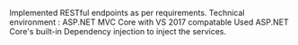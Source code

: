 Implemented RESTful endpoints as per requirements.
Technical environment : ASP.NET MVC Core with VS 2017 compatable
Used ASP.NET Core's built-in Dependency injection to inject the services.
